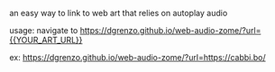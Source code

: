 an easy way to link to web art that relies on autoplay audio

usage:
navigate to https://dgrenzo.github.io/web-audio-zome/?url={{YOUR_ART_URL}}

ex: https://dgrenzo.github.io/web-audio-zome/?url=https://cabbi.bo/

